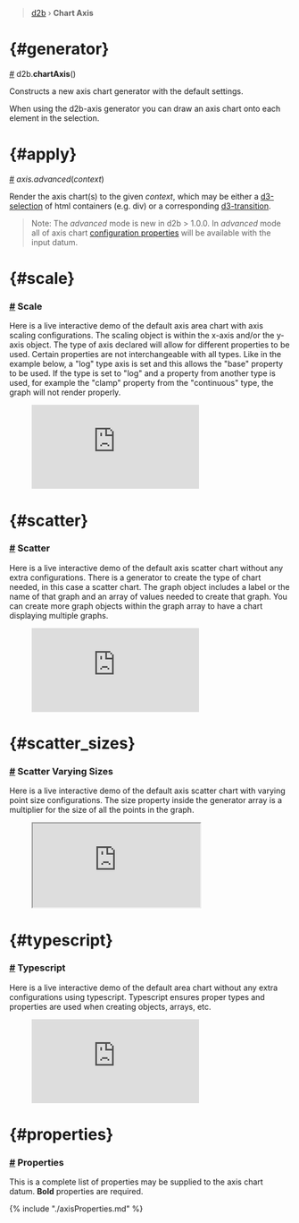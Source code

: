 > [d2b](../README.md) › **Chart Axis**

<!-- ![Local Image](../gifs/chart-axis.gif) -->

# {#generator}
[#](#generator) d2b.**chartAxis**()

Constructs a new axis chart generator with the default settings.

When using the d2b-axis generator you can draw an axis chart onto each element in the selection.

# {#apply}
[#](#apply) *axis.advanced*(*context*)

Render the axis chart(s) to the given *context*, which may be either a [d3-selection](https://github.com/d3/d3-selection) of html containers (e.g. div) or a corresponding [d3-transition](https://github.com/d3/d3-transition). 

> Note: The *advanced* mode is new in d2b > 1.0.0. In *advanced* mode all of axis chart [configuration properties](#properties) will be available with the input datum.

<!--
 # {#annotation}
### [#](#annotation) Annotation
Here is a live interactive demo of the default axis area chart with annotations without any extra configurations. You can annotate different points within the graph by creating an annotation object and setting it to a point object within the values array. 
<figure class="axis_annotation">
  <iframe 
    src="https://codesandbox.io/embed/github/d2bjs/demos/tree/master/charts/axis/annotation?runonclick=1&codemirror=1&module=/index.js&view=preview" 
    frameborder="0" 
    allowfullscreen="true" 
    mozallowfullscreen="true" 
    webkitallowfullscreen="true"
  ></iframe>
</figure>

# {#area_basic}
### [#](#area_basic) Area Basic
Here is a live interactive demo of the default axis area chart with basic property configurations. Some of these configurations include axis labels, label orientations, label padding, tick mark sizes, and scaling. 
<figure class="area_basic">
  <iframe 
    src="https://codesandbox.io/embed/github/d2bjs/demos/tree/master/charts/axis/area-basic?runonclick=1&codemirror=1&module=/index.js&view=preview" 
    frameborder="0" 
    allowfullscreen="true" 
    mozallowfullscreen="true" 
    webkitallowfullscreen="true"
  ></iframe>
</figure>

 # {#area_defaul}
### [#](#area_default) Area Chart
Here is a live interactive demo of the default axis area chart without any extra configurations. There is a generator to create the type of chart needed, in this case an area chart. The graph object includes a label or the name of that graph and an array of values needed to create that graph. You can create more graph objects within the graph array to have a chart displaying multiple graphs.
<figure class="axis_area_default">
  <iframe 
    src="https://codesandbox.io/embed/github/d2bjs/demos/tree/master/charts/axis/default-area?runonclick=1&codemirror=1&module=/index.js&view=preview" 
    frameborder="0" 
    allowfullscreen="true" 
    mozallowfullscreen="true" 
    webkitallowfullscreen="true"
  ></iframe>
</figure>


# {#Bar}
### [#](#bar) Bar
Here is a live interactive demo of the default axis bar chart without any extra configurations. There is a generator to create the type of chart needed, in this case a bar chart. The x-axis object requires a scale object in order to ensure the boundaries of the graph stay within the chart, but it can be adjusted. The graph object includes a label or the name of that graph and an array of values needed to create that graph. You can create more graph objects within the graph array to have a chart displaying multiple graphs.
<figure class="axis_bar">
  <iframe 
    src="https://codesandbox.io/embed/github/d2bjs/demos/tree/master/charts/axis/default-bar?runonclick=1&codemirror=1&module=/index.js&view=preview" 
    frameborder="0" 
    allowfullscreen="true" 
    mozallowfullscreen="true" 
    webkitallowfullscreen="true"
  ></iframe>
</figure>

# {#boxplot}
### [#](#boxplot) Boxplot
Here is a live interactive demo of the default axis boxplot chart without any extra configurations. There is a generator to create the type of chart needed, in this case a boxplot chart. The x- and y-axis each have linear padding to ensure the boundaries of the graph stay within the chart, but it can be adjusted. The graph object includes a label or the name of that graph and an array of values needed to create that graph. You can create more graph objects within the graph array to have a chart displaying multiple graphs.
<figure class="axis_boxplot">
  <iframe 
    src="https://codesandbox.io/embed/github/d2bjs/demos/tree/master/charts/axis/default-boxplot?runonclick=1&codemirror=1&module=/index.js&view=preview" 
    frameborder="0" 
    allowfullscreen="true" 
    mozallowfullscreen="true" 
    webkitallowfullscreen="true"
  ></iframe>
</figure>


# {#bubble}
### [#](#bubble) Bubble
Here is a live interactive demo of the default axis bubble chart without any extra configurations. This is similar to the sunburst chart where there is a root node and children nodes. Clicking on the bubbles will toggle it to collapse and group bubbles into one bigger bubble or expand one bigger bubble into multiple smaller bubbles. There is a generator to create the type of chart needed, in this case a bubble chart. The graph object includes a label or the name of that graph and an array of values needed to create that graph. You can create more graph objects within the graph array to have a chart displaying multiple graphs.
<figure class="axis_bubble">
  <iframe 
    src="https://codesandbox.io/embed/github/d2bjs/demos/tree/master/charts/axis/default-bubble?runonclick=1&codemirror=1&module=/index.js&view=preview" 
    frameborder="0" 
    allowfullscreen="true" 
    mozallowfullscreen="true" 
    webkitallowfullscreen="true"
  ></iframe>
</figure>

# {#groups}
### [#](#groups) Groups
Here is a live interactive demo of the default axis area and line chart combo with group property configurations. You can assign multiple graphs into one group. Each group will share a color per graph, that way it is easier to see which graphs belong to which group. Additionally, multiple graph types can be included in a chart.
<figure class="axis_groups">
  <iframe 
    src="https://codesandbox.io/embed/github/d2bjs/demos/tree/master/charts/axis/groups?runonclick=1&codemirror=1&module=/index.js&view=preview" 
    frameborder="0" 
    allowfullscreen="true" 
    mozallowfullscreen="true" 
    webkitallowfullscreen="true"
  ></iframe>
</figure>


# {#legend}
### [#](#legend) Legend
Here is a live interactive demo of the default axis area chart combo with legend property configurations. Some of these configurations include legend icon clickability, orientation, and icon symbols.
<figure class="axis_legend">
  <iframe 
    src="https://codesandbox.io/embed/github/d2bjs/demos/tree/master/charts/axis/legend?runonclick=1&codemirror=1&module=/index.js&view=preview" 
    frameborder="0" 
    allowfullscreen="true" 
    mozallowfullscreen="true" 
    webkitallowfullscreen="true"  
  ></iframe>    
</figure>


 # {#line_default}
### [#](#line_default) Line Chart
Here is a live interactive demo of the default axis line chart without any extra configurations. 
<figure class="line_default">
  <iframe
    src="https://codesandbox.io/embed/github/d2bjs/demos/tree/master/charts/axis/basic-line?runonclick=0&codemirror=1&module=/index.js&view=preview" 
    frameborder="0" 
    allowfullscreen="true" 
    mozallowfullscreen="true" 
    webkitallowfullscreen="true"
  ></iframe>
</figure>


# {#padding}
### [#](#padding) Padding
Here is a live interactive demo of the default axis area chart with padding configurations. Some of these configurations include chart padding, plane padding, and margins. These properties makes the charts and graphs easier to look at if the graphs start to look clustered within the chart.
<figure class="axis_padding">   
  <iframe     
    src="https://codesandbox.io/embed/github/d2bjs/demos/tree/master/charts/axis/padding?runonclick=1&codemirror=1&module=/index.js&view=preview" 
    frameborder="0" 
    allowfullscreen="true" 
    mozallowfullscreen="true" 
    webkitallowfullscreen="true"
  ></iframe>
</figure>
-->

# {#scale}
### [#](#scale) Scale
Here is a live interactive demo of the default axis area chart with axis scaling configurations. The scaling object is within the x-axis and/or the y-axis object. The type of axis declared will allow for different properties to be used. Certain properties are not interchangeable with all types. Like in the example below, a "log" type axis is set and this allows the "base" property to be used. If the type is set to "log" and a property from another type is used, for example the "clamp" property from the "continuous" type, the graph will not render properly.
<figure class="axis_scale">
  <iframe 
    src="https://codesandbox.io/embed/github/d2bjs/demos/tree/master/charts/axis/area-scale?runonclick=1&codemirror=1&module=/index.js&view=preview" 
    frameborder="0" 
    allowfullscreen="true" 
    mozallowfullscreen="true" 
    webkitallowfullscreen="true"
  ></iframe>
</figure>

# {#scatter}
### [#](#scatter) Scatter
Here is a live interactive demo of the default axis scatter chart without any extra configurations. There is a generator to create the type of chart needed, in this case a scatter chart. The graph object includes a label or the name of that graph and an array of values needed to create that graph. You can create more graph objects within the graph array to have a chart displaying multiple graphs.
<figure class="axis_scatter">
  <iframe 
    src="https://codesandbox.io/embed/github/d2bjs/demos/tree/master/charts/axis/default-scatter?runonclick=1&codemirror=1&module=/index.js&view=preview" 
    frameborder="0" 
    allowfullscreen="true" 
    mozallowfullscreen="true" 
    webkitallowfullscreen="true"
  ></iframe>
</figure>

# {#scatter_sizes}
### [#](#scatter_sizes) Scatter Varying Sizes
Here is a live interactive demo of the default axis scatter chart with varying point size configurations. The size property inside the generator array is a multiplier for the size of all the points in the graph.
<figure class="axis_scatter_sizes">
  <iframe 
    src="https://codesandbox.io/embed/github/d2bjs/demos/tree/master/charts/axis/default-scatter-sizes?runonclick=1&codemirror=1&module=/index.js&view=preview" 
    frameborder="10" 
    allowfullscreen="true" 
    mozallowfullscreen="true" 
    webkitallowfullscreen="true"
  ></iframe>
</figure>

 # {#typescript}
### [#](#typescript) Typescript
Here is a live interactive demo of the default area chart without any extra configurations using typescript. Typescript ensures proper types and properties are used when creating objects, arrays, etc.  
<figure class="axis_typescript">
  <iframe 
    src="https://codesandbox.io/embed/github/d2bjs/demos/tree/master/charts/axis/typescript?runonclick=1&codemirror=1&module=/index.js&view=preview" 
    frameborder="0" 
    allowfullscreen="true" 
    mozallowfullscreen="true" 
    webkitallowfullscreen="true"
  ></iframe>
</figure> 


# {#properties}
### [#](#properties) Properties

This is a complete list of properties may be supplied to the axis chart datum. **Bold** properties are required.

{% include "./axisProperties.md" %}